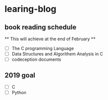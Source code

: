 # learing-blog
## book reading schedule

** This will achieve at the end of February **
- [ ] The C programming Language
- [ ] Data Structures and Algorithem Analysis in C
- [ ] codeception documents

## 2019 goal

- [ ] C
- [ ] Python
